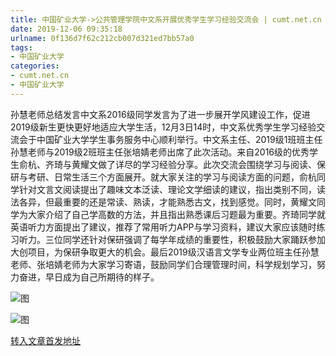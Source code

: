 ```yaml
---
title: 中国矿业大学->公共管理学院中文系开展优秀学生学习经验交流会 | cumt.net.cn
date: 2019-12-06 09:35:18
urlname: 0f136d7f62c212cb007d321ed7bb57a0
tags: 
- 中国矿业大学
categories:
- cumt.net.cn
- 中国矿业大学
---
```

孙慧老师总结发言中文系2016级同学发言为了进一步展开学风建设工作，促进2019级新生更快更好地适应大学生活，12月3日14时，中文系优秀学生学习经验交流会于中国矿业大学学生事务服务中心顺利举行。中文系主任、2019级1班班主任孙慧老师与2019级2班班主任张培婧老师出席了此次活动。来自2016级的优秀学生俞杭、齐琦与黄耀文做了详尽的学习经验分享。此次交流会围绕学习与阅读、保研与考研、日常生活三个方面展开。就大家关注的学习与阅读方面的问题，俞杭同学针对文言文阅读提出了趣味文本泛读、理论文学细读的建议，指出类别不同，读法各异，但最重要的还是常读、熟读，才能熟悉古文，找到感觉。同时，黄耀文同学为大家介绍了自己学高数的方法，并且指出熟悉课后习题最为重要。齐琦同学就英语听力方面提出了建议，推荐了常用听力APP与学习资料，建议大家应该随时练习听力。三位同学还针对保研强调了每学年成绩的重要性，积极鼓励大家踊跃参加大创项目，为保研争取更大的机会。最后2019级汉语言文学专业两位班主任孙慧老师、张培婧老师为大家学习寄语，鼓励同学们合理管理时间，科学规划学习，努力奋进，早日成为自己所期待的样子。

![图](http://xwzx.cumt.edu.cn/_upload/article/images/4a/13/cdc333d64e75b54bfb15d4ef6bd3/93467b5b-2f7f-4709-b6cb-63eb8ebc56c1.jpg)

![图](http://xwzx.cumt.edu.cn/_upload/article/images/4a/13/cdc333d64e75b54bfb15d4ef6bd3/a08cd055-1de9-412f-9db3-71dc8647c15d.jpg)

[转入文章首发地址](http://xwzx.cumt.edu.cn/6f/b0/c523a552880/page.htm)